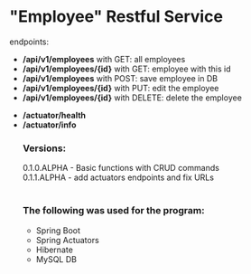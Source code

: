# "Employee" Restful Service
<p>
endpoints:<br />
<ul>
  <li><b>/api/v1/employees</b> with GET: all employees</li>
  <li><b>/api/v1/employees/{id}</b> with GET: employee with this id</li>
  <li><b>/api/v1/employees</b> with POST: save employee in DB</li>
  <li><b>/api/v1/employees/{id}</b> with PUT: edit the employee</li>
  <li><b>/api/v1/employees/{id}</b> with DELETE: delete the employee</li>
</p>
<p>
<li><b>/actuator/health</b>
<li><b>/actuator/info</b>
</p>
  
<h3>Versions:</h3>
0.1.0.ALPHA - Basic functions with CRUD commands<br/>
0.1.1.ALPHA - add actuators endpoints and fix URLs<br/>
<br/>
<h3>The following was used for the program:</h3>
<ul>
<li>Spring Boot</li>
<li>Spring Actuators</li>
<li>Hibernate</li>
<li>MySQL DB</li>
</ul>
